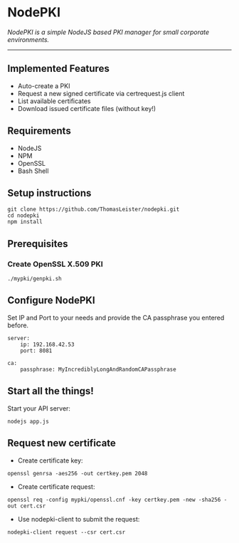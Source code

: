 # NodePKI

*NodePKI is a simple NodeJS based PKI manager for small corporate environments.*

---


## Implemented Features

* Auto-create a PKI
* Request a new signed certificate via certrequest.js client
* List available certificates
* Download issued certificate files (without key!)



## Requirements

* NodeJS
* NPM
* OpenSSL
* Bash Shell


## Setup instructions

```
git clone https://github.com/ThomasLeister/nodepki.git
cd nodepki
npm install  
```

## Prerequisites

### Create OpenSSL X.509 PKI

```
./mypki/genpki.sh
```

## Configure NodePKI

Set IP and Port to your needs and provide the CA passphrase you entered before.

```
server:
    ip: 192.168.42.53
    port: 8081

ca:
    passphrase: MyIncrediblyLongAndRandomCAPassphrase
```

## Start all the things!

Start your API server:

```
nodejs app.js
```



## Request new certificate


* Create certificate key:
```
openssl genrsa -aes256 -out certkey.pem 2048
```

* Create certificate request:
```
openssl req -config mypki/openssl.cnf -key certkey.pem -new -sha256 -out cert.csr
```

* Use nodepki-client to submit the request:
```
nodepki-client request --csr cert.csr
```
